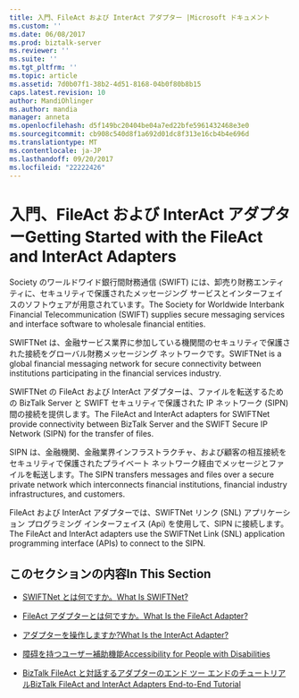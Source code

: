 ```yaml
---
title: 入門、FileAct および InterAct アダプター |Microsoft ドキュメント
ms.custom: ''
ms.date: 06/08/2017
ms.prod: biztalk-server
ms.reviewer: ''
ms.suite: ''
ms.tgt_pltfrm: ''
ms.topic: article
ms.assetid: 7d0b07f1-38b2-4d51-8168-04b0f80b8b15
caps.latest.revision: 10
author: MandiOhlinger
ms.author: mandia
manager: anneta
ms.openlocfilehash: d5f149bc20404be04a7ed22bfe5961432468e3e0
ms.sourcegitcommit: cb908c540d8f1a692d01dc8f313e16cb4b4e696d
ms.translationtype: MT
ms.contentlocale: ja-JP
ms.lasthandoff: 09/20/2017
ms.locfileid: "22222426"
---
```

# <a name="getting-started-with-the-fileact-and-interact-adapters"></a><span data-ttu-id="331a6-102">入門、FileAct および InterAct アダプター</span><span class="sxs-lookup"><span data-stu-id="331a6-102">Getting Started with the FileAct and InterAct Adapters</span></span>
<span data-ttu-id="331a6-103">Society のワールドワイド銀行間財務通信 (SWIFT) には、卸売り財務エンティティに、セキュリティで保護されたメッセージング サービスとインターフェイスのソフトウェアが用意されています。</span><span class="sxs-lookup"><span data-stu-id="331a6-103">The Society for Worldwide Interbank Financial Telecommunication (SWIFT) supplies secure messaging services and interface software to wholesale financial entities.</span></span>  
  
 <span data-ttu-id="331a6-104">SWIFTNet は、金融サービス業界に参加している機関間のセキュリティで保護された接続をグローバル財務メッセージング ネットワークです。</span><span class="sxs-lookup"><span data-stu-id="331a6-104">SWIFTNet is a global financial messaging network for secure connectivity between institutions participating in the financial services industry.</span></span>  
  
 <span data-ttu-id="331a6-105">SWIFTNet の FileAct および InterAct アダプターは、ファイルを転送するための BizTalk Server と SWIFT セキュリティで保護された IP ネットワーク (SIPN) 間の接続を提供します。</span><span class="sxs-lookup"><span data-stu-id="331a6-105">The FileAct and InterAct adapters for SWIFTNet provide connectivity between BizTalk Server and the SWIFT Secure IP Network (SIPN) for the transfer of files.</span></span>  
  
 <span data-ttu-id="331a6-106">SIPN は、金融機関、金融業界インフラストラクチャ、および顧客の相互接続をセキュリティで保護されたプライベート ネットワーク経由でメッセージとファイルを転送します。</span><span class="sxs-lookup"><span data-stu-id="331a6-106">The SIPN transfers messages and files over a secure private network which interconnects financial institutions, financial industry infrastructures, and customers.</span></span>  
  
 <span data-ttu-id="331a6-107">FileAct および InterAct アダプターでは、SWIFTNet リンク (SNL) アプリケーション プログラミング インターフェイス (Api) を使用して、SIPN に接続します。</span><span class="sxs-lookup"><span data-stu-id="331a6-107">The FileAct and InterAct adapters use the SWIFTNet Link (SNL) application programming interface (APIs) to connect to the SIPN.</span></span>  
  
## <a name="in-this-section"></a><span data-ttu-id="331a6-108">このセクションの内容</span><span class="sxs-lookup"><span data-stu-id="331a6-108">In This Section</span></span>  
  
-   [<span data-ttu-id="331a6-109">SWIFTNet とは何ですか。</span><span class="sxs-lookup"><span data-stu-id="331a6-109">What Is SWIFTNet?</span></span>](../../adapters-and-accelerators/fileact-interact/what-is-swiftnet.md)  
  
-   [<span data-ttu-id="331a6-110">FileAct アダプターとは何ですか。</span><span class="sxs-lookup"><span data-stu-id="331a6-110">What Is the FileAct Adapter?</span></span>](../../adapters-and-accelerators/fileact-interact/what-is-the-fileact-adapter.md)  
  
-   [<span data-ttu-id="331a6-111">アダプターを操作しますか?</span><span class="sxs-lookup"><span data-stu-id="331a6-111">What Is the InterAct Adapter?</span></span>](../../adapters-and-accelerators/fileact-interact/what-is-the-interact-adapter.md)  
  
-   [<span data-ttu-id="331a6-112">障碍を持つユーザー補助機能</span><span class="sxs-lookup"><span data-stu-id="331a6-112">Accessibility for People with Disabilities</span></span>](../../adapters-and-accelerators/fileact-interact/accessibility-for-people-with-disabilities4.md)  
  
-   [<span data-ttu-id="331a6-113">BizTalk FileAct と対話するアダプターのエンド ツー エンドのチュートリアル</span><span class="sxs-lookup"><span data-stu-id="331a6-113">BizTalk FileAct and InterAct Adapters End-to-End Tutorial</span></span>](../../adapters-and-accelerators/fileact-interact/biztalk-fileact-and-interact-adapters-end-to-end-tutorial.md)